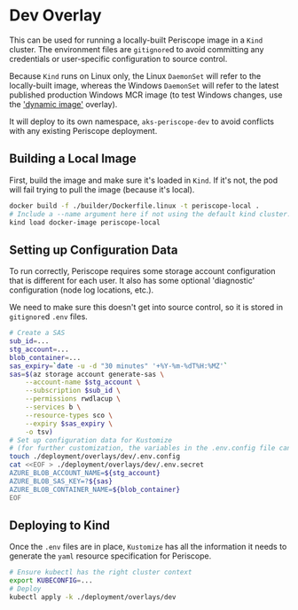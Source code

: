 # Dev Overlay

This can be used for running a locally-built Periscope image in a `Kind` cluster. The environment files are `gitignore`d to avoid committing any credentials or user-specific configuration to source control.

Because `Kind` runs on Linux only, the Linux `DaemonSet` will refer to the locally-built image, whereas the Windows `DaemonSet` will refer to the latest published production Windows MCR image (to test Windows changes, use the ['dynamic image'](../dynamic-image/README.md) overlay).

It will deploy to its own namespace, `aks-periscope-dev` to avoid conflicts with any existing Periscope deployment.

## Building a Local Image

First, build the image and make sure it's loaded in `Kind`. If it's not, the pod will fail trying to pull the image (because it's local).

```sh
docker build -f ./builder/Dockerfile.linux -t periscope-local .
# Include a --name argument here if not using the default kind cluster.
kind load docker-image periscope-local
```

## Setting up Configuration Data

To run correctly, Periscope requires some storage account configuration that is different for each user. It also has some optional 'diagnostic' configuration (node log locations, etc.).

We need to make sure this doesn't get into source control, so it is stored in `gitignore`d `.env` files.

```sh
# Create a SAS
sub_id=...
stg_account=...
blob_container=...
sas_expiry=`date -u -d "30 minutes" '+%Y-%m-%dT%H:%MZ'`
sas=$(az storage account generate-sas \
    --account-name $stg_account \
    --subscription $sub_id \
    --permissions rwdlacup \
    --services b \
    --resource-types sco \
    --expiry $sas_expiry \
    -o tsv)
# Set up configuration data for Kustomize
# (for further customization, the variables in the .env.config file can be configured to override the defaults)
touch ./deployment/overlays/dev/.env.config
cat <<EOF > ./deployment/overlays/dev/.env.secret
AZURE_BLOB_ACCOUNT_NAME=${stg_account}
AZURE_BLOB_SAS_KEY=?${sas}
AZURE_BLOB_CONTAINER_NAME=${blob_container}
EOF
```

## Deploying to Kind

Once the `.env` files are in place, `Kustomize` has all the information it needs to generate the `yaml` resource specification for Periscope.

```sh
# Ensure kubectl has the right cluster context
export KUBECONFIG=...
# Deploy
kubectl apply -k ./deployment/overlays/dev
```
